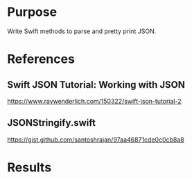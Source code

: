 # Purpose
Write Swift methods to parse and pretty print JSON.

# References
## Swift JSON Tutorial: Working with JSON
https://www.raywenderlich.com/150322/swift-json-tutorial-2

## JSONStringify.swift
https://gist.github.com/santoshrajan/97aa46871cde0c0cb8a8


# Results

